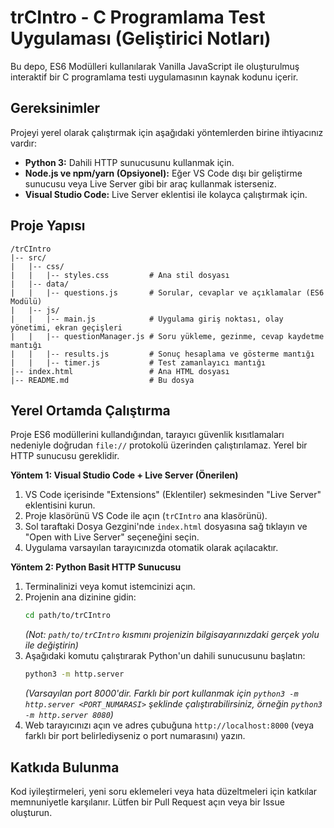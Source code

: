 # trCIntro - C Programlama Test Uygulaması (Geliştirici Notları)

Bu depo, ES6 Modülleri kullanılarak Vanilla JavaScript ile oluşturulmuş interaktif bir C programlama testi uygulamasının kaynak kodunu içerir.

## Gereksinimler

Projeyi yerel olarak çalıştırmak için aşağıdaki yöntemlerden birine ihtiyacınız vardır:

*   **Python 3:** Dahili HTTP sunucusunu kullanmak için.
*   **Node.js ve npm/yarn (Opsiyonel):** Eğer VS Code dışı bir geliştirme sunucusu veya Live Server gibi bir araç kullanmak isterseniz.
*   **Visual Studio Code:** Live Server eklentisi ile kolayca çalıştırmak için.

## Proje Yapısı

```
/trCIntro
|-- src/
|   |-- css/
|   |   |-- styles.css         # Ana stil dosyası
|   |-- data/
|   |   |-- questions.js       # Sorular, cevaplar ve açıklamalar (ES6 Modülü)
|   |-- js/
|   |   |-- main.js            # Uygulama giriş noktası, olay yönetimi, ekran geçişleri
|   |   |-- questionManager.js # Soru yükleme, gezinme, cevap kaydetme mantığı
|   |   |-- results.js         # Sonuç hesaplama ve gösterme mantığı
|   |   |-- timer.js           # Test zamanlayıcı mantığı
|-- index.html                 # Ana HTML dosyası
|-- README.md                  # Bu dosya
```

## Yerel Ortamda Çalıştırma

Proje ES6 modüllerini kullandığından, tarayıcı güvenlik kısıtlamaları nedeniyle doğrudan `file://` protokolü üzerinden çalıştırılamaz. Yerel bir HTTP sunucusu gereklidir.

**Yöntem 1: Visual Studio Code + Live Server (Önerilen)**

1.  VS Code içerisinde "Extensions" (Eklentiler) sekmesinden "Live Server" eklentisini kurun.
2.  Proje klasörünü VS Code ile açın (`trCIntro` ana klasörünü).
3.  Sol taraftaki Dosya Gezgini'nde `index.html` dosyasına sağ tıklayın ve "Open with Live Server" seçeneğini seçin.
4.  Uygulama varsayılan tarayıcınızda otomatik olarak açılacaktır.

**Yöntem 2: Python Basit HTTP Sunucusu**

1.  Terminalinizi veya komut istemcinizi açın.
2.  Projenin ana dizinine gidin:
    ```bash
    cd path/to/trCIntro 
    ```
    *(Not: `path/to/trCIntro` kısmını projenizin bilgisayarınızdaki gerçek yolu ile değiştirin)*
3.  Aşağıdaki komutu çalıştırarak Python'un dahili sunucusunu başlatın:
    ```bash
    python3 -m http.server
    ```
    *(Varsayılan port 8000'dir. Farklı bir port kullanmak için `python3 -m http.server <PORT_NUMARASI>` şeklinde çalıştırabilirsiniz, örneğin `python3 -m http.server 8080`)*
4.  Web tarayıcınızı açın ve adres çubuğuna `http://localhost:8000` (veya farklı bir port belirlediyseniz o port numarasını) yazın.

## Katkıda Bulunma

Kod iyileştirmeleri, yeni soru eklemeleri veya hata düzeltmeleri için katkılar memnuniyetle karşılanır. Lütfen bir Pull Request açın veya bir Issue oluşturun.